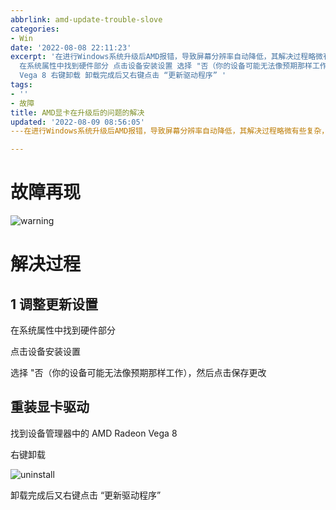```yaml
---
abbrlink: amd-update-trouble-slove
categories:
- Win
date: '2022-08-08 22:11:23'
excerpt: '在进行Windows系统升级后AMD报错，导致屏幕分辨率自动降低，其解决过程略微有些复杂，特此记录一下。 故障再现 解决过程 1 调整更新设置
  在系统属性中找到硬件部分 点击设备安装设置 选择 "否（你的设备可能无法像预期那样工作），然后点击保存更改 重装显卡驱动 找到设备管理器中的 AMD Radeon
  Vega 8 右键卸载 卸载完成后又右键点击 “更新驱动程序” '
tags:
- ''
- 故障
title: AMD显卡在升级后的问题的解决
updated: '2022-08-09 08:56:05'
---在进行Windows系统升级后AMD报错，导致屏幕分辨率自动降低，其解决过程略微有些复杂，特此记录一下。

---
```


# 故障再现

![warning](https://storageapi.fleek.co/f116623f-180d-40e3-b9f8-9d276a61754b-bucket/warning.jpg)

# 解决过程

## 1 调整更新设置

在系统属性中找到硬件部分

点击设备安装设置

选择 "否（你的设备可能无法像预期那样工作），然后点击保存更改

## 重装显卡驱动

找到设备管理器中的 AMD Radeon Vega 8

右键卸载

![uninstall](https://storageapi.fleek.co/f116623f-180d-40e3-b9f8-9d276a61754b-bucket/%E5%B1%8F%E5%B9%95%E6%88%AA%E5%9B%BE%202022-08-08%20173630.jpg)

卸载完成后又右键点击 “更新驱动程序”
